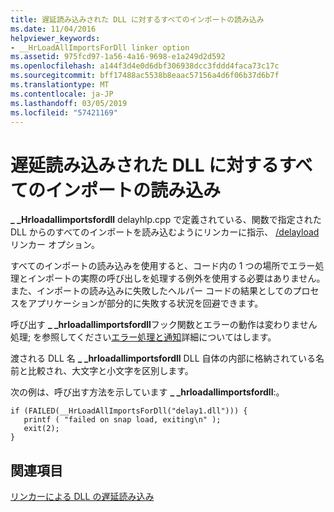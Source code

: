 ```yaml
---
title: 遅延読み込みされた DLL に対するすべてのインポートの読み込み
ms.date: 11/04/2016
helpviewer_keywords:
- __HrLoadAllImportsForDll linker option
ms.assetid: 975fcd97-1a56-4a16-9698-e1a249d2d592
ms.openlocfilehash: a144f3d4e0d6dbf306938dcc3fddd4faca73c17c
ms.sourcegitcommit: bff17488ac5538b8eaac57156a4d6f06b37d6b7f
ms.translationtype: MT
ms.contentlocale: ja-JP
ms.lasthandoff: 03/05/2019
ms.locfileid: "57421169"
---
```

# <a name="loading-all-imports-for-a-delay-loaded-dll"></a>遅延読み込みされた DLL に対するすべてのインポートの読み込み

**_ _Hrloadallimportsfordll** delayhlp.cpp で定義されている、関数で指定された DLL からのすべてのインポートを読み込むようにリンカーに指示、 [/delayload](../../build/reference/delayload-delay-load-import.md)リンカー オプション。

すべてのインポートの読み込みを使用すると、コード内の 1 つの場所でエラー処理とインポートの実際の呼び出しを処理する例外を使用する必要はありません。 また、インポートの読み込みに失敗したヘルパー コードの結果としてのプロセスをアプリケーションが部分的に失敗する状況を回避できます。

呼び出す **_ _hrloadallimportsfordll**フック関数とエラーの動作は変わりません処理; を参照してください[エラー処理と通知](../../build/reference/error-handling-and-notification.md)詳細についてはします。

渡される DLL 名 **_ _hrloadallimportsfordll** DLL 自体の内部に格納されている名前と比較され、大文字と小文字を区別します。

次の例は、呼び出す方法を示しています **_ _hrloadallimportsfordll**:。

```
if (FAILED(__HrLoadAllImportsForDll("delay1.dll"))) {
   printf ( "failed on snap load, exiting\n" );
   exit(2);
}
```

## <a name="see-also"></a>関連項目

[リンカーによる DLL の遅延読み込み](../../build/reference/linker-support-for-delay-loaded-dlls.md)
